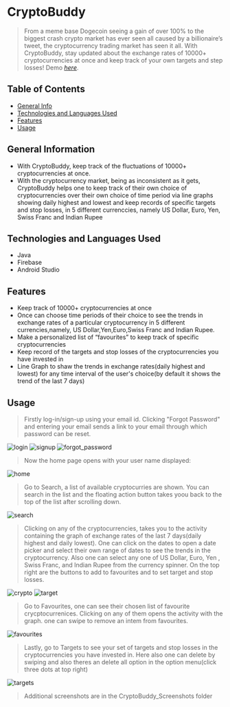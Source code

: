 # CryptoBuddy 
> From a meme base Dogecoin seeing a gain of over 100% to the biggest crash crypto market has ever seen all caused by a billionaire’s tweet, the cryptocurrency trading market has seen it all. With CryptoBuddy, stay updated about the exchange rates of 10000+ cryptocurrencies at once and keep track of your own targets and step losses!
> Demo [_here_](https://drive.google.com/drive/folders/1-bGH5eIyqoBZvsHVurMxo14AYV6JL3TB?usp=sharing).

## Table of Contents
* [General Info](#general-information)
* [Technologies and Languages Used](#technologies-and-languages-used)
* [Features](#features)
* [Usage](#usage)



## General Information
- With CryptoBuddy, keep track of the fluctuations of 10000+ cryptocurrencies at once.
- With the cryptocurrency market, being as inconsistent as it gets, CryptoBuddy helps one to keep track of their own choice of cryptocurrencies over their own choice of time period via line graphs showing daily highest and lowest and keep records of specific targets and stop losses, in 5 different currenccies, namely US Dollar, Euro, Yen, Swiss Franc and Indian Rupee


## Technologies and Languages Used
- Java
- Firebase
- Android Studio

## Features

- Keep track of 10000+ cryptocurrencies at once
- Once can choose time periods of their choice to see the trends in exchange rates of a particular cryptocurrency in 5 different currencies,namely, US Dollar,Yen,Euro,Swiss Franc and Indian Rupee.
- Make a personalized list of “favourites” to keep track of specific cryptocurrencies
- Keep record of the targets and stop losses of the cryptocurrencies you have invested in
- Line Graph to shaw the trends in exchange rates(daily highest and lowest) for any time interval of the user's choice(by default it shows the trend of the last 7 days)

## Usage
>Firstly log-in/sign-up using your email id. Clicking "Forgot Password" and entering your email sends a link to your email through which password can be reset.

![login](./CryptoBuddy_Screenshots/log_in.png) ![signup](./CryptoBuddy_Screenshots/sign_up_activity.png)
![forgot_password](./CryptoBuddy_Screenshots/reset_password.png)
>Now the home page opens with your user name displayed:

![home](./CryptoBuddy_Screenshots/home_frag.png)
>Go to Search, a list of available cryptocurries are shown. You can search in the list and the floating action button takes yoou back to the top of the list after scrolling down.

![search](./CryptoBuddy_Screenshots/search_fragment.png)
>Clicking on any of the cryptocurrencies, takes you to the activity containing the graph of exchange rates of the last 7 days(daily highest and daily lowest). One can click on the dates to open a date picker and select their own range of dates to see the trends in the cryptocurrency. Also one can select any one of US Dollar, Euro, Yen , Swiss Franc, and Indian Rupee from the currency spinner. On the top right are the buttons to add to favourites and to set target and stop losses.

![crypto](./CryptoBuddy_Screenshots/crypto_activity.png) ![target](./CryptoBuddy_Screenshots/set_target_and_stop_loss.png)
>Go to Favourites, one can see their chosen list of favourite crycptocurrenices. Clicking on any of them opens the activity with the graph. one can swipe to remove an intem from favourites.

![favourites](./CryptoBuddy_Screenshots/fav_fragment.png)
>Lastly, go to Targets to see your set of targets and stop losses in the cryptocurrencies you have invested in. Here also one can delete by swiping and also theres an delete all option in the option menu(click three dots at top right)

![targets](./CryptoBuddy_Screenshots/targets_frag.png)

>Additional screenshots are in the CryptoBuddy_Screenshots folder


